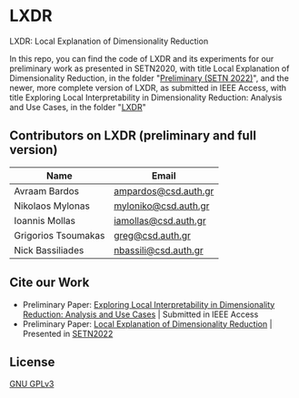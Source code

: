 # LXDR
LXDR: Local Explanation of Dimensionality Reduction

In this repo, you can find the code of LXDR and its experiments for our preliminary work as presented in SETN2020, with title Local Explanation of Dimensionality Reduction, in the folder "[Preliminary (SETN 2022)](https://github.com/intelligence-csd-auth-gr/Interpretable-Unsupervised-Learning/tree/main/Preliminary%20(SETN%202022))", and the newer, more complete version of LXDR, as submitted in IEEE Access, with title Exploring Local Interpretability in Dimensionality Reduction: Analysis and Use Cases, in the folder "[LXDR](https://github.com/intelligence-csd-auth-gr/Interpretable-Unsupervised-Learning/tree/main/LXDR)"

## Contributors on LXDR (preliminary and full version)
Name | Email
--- | ---
| Avraam Bardos | ampardos@csd.auth.gr |
| Nikolaos Mylonas | myloniko@csd.auth.gr |
| Ioannis Mollas | iamollas@csd.auth.gr |
| Grigorios Tsoumakas | greg@csd.auth.gr |
| Nick Bassiliades | nbassili@csd.auth.gr |

## Cite our Work
- Preliminary Paper: [Exploring Local Interpretability in Dimensionality Reduction: Analysis and Use Cases]() | Submitted in IEEE Access
- Preliminary Paper: [Local Explanation of Dimensionality Reduction](https://dl.acm.org/doi/abs/10.1145/3549737.3549770) | Presented in [SETN2022](https://hilab.di.ionio.gr/setn2022/)

## License
[GNU GPLv3](https://choosealicense.com/licenses/gpl-3.0/)
